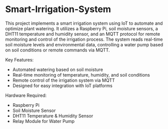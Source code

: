 <h1> Smart-Irrigation-System</h1>
<p></p>This project implements a smart irrigation system using IoT to automate and optimize plant watering. It utilizes a Raspberry Pi, soil moisture sensors, a DHT11 temperature and humidity sensor, and an MQTT protocol for remote monitoring and control of the irrigation process. The system reads real-time soil moisture levels and environmental data, controlling a water pump based on soil conditions or remote commands via MQTT.</p>

<p>Key Features:</p>
<ul>
<li>Automated watering based on soil moisture</li>
<li>Real-time monitoring of temperature, humidity, and soil conditions</li>
<li>Remote control of the irrigation system via MQTT</li>
<li>Designed for easy integration with IoT platforms</li>
</ul>


<p>Hardware Required:</p>
<ul>
<li>Raspberry Pi</li>

<li>Soil Moisture Sensor</li>

<li>DHT11 Temperature & Humidity Sensor</li>

<li>Relay Module for Water Pump</li>

